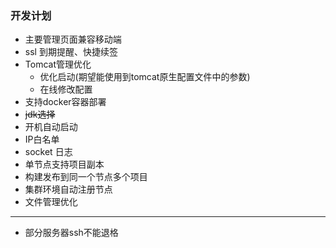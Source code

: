 ### 开发计划
 
* 主要管理页面兼容移动端
* ssl 到期提醒、快捷续签
* Tomcat管理优化
    * 优化启动(期望能使用到tomcat原生配置文件中的参数)
    * 在线修改配置
* 支持docker容器部署
* ~~jdk选择~~ 
* 开机自动启动
* IP白名单
* socket 日志
* 单节点支持项目副本
* 构建发布到同一个节点多个项目
* 集群环境自动注册节点
* 文件管理优化
--------------------

* 部分服务器ssh不能退格
   

